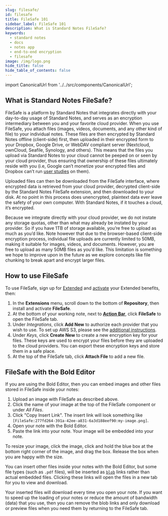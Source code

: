 ```yaml
---
slug: filesafe/
id: filesafe
title: FileSafe 101
sidebar_label: FileSafe 101
description: What is Standard Notes FileSafe?
keywords:
  - standard notes
  - docs
  - notes app
  - end-to-end encryption
  - filesafe
image: /img/logo.png
hide_title: false
hide_table_of_contents: false
---
```


<!-- Copied from https://standardnotes.org/help/44/filesafe-101 -->

import CanonicalUrl from '../../src/components/CanonicalUrl';

<CanonicalUrl
 canonicalUrl="https://standardnotes.org/help/44/filesafe-101"
/>

## What is Standard Notes FileSafe?

FileSafe is a platform by Standard Notes that integrates directly with your day-to-day usage of Standard Notes, and serves as an encryption intermediary between you and your favorite cloud provider. When you use FileSafe, you attach files (images, videos, documents, and any other kind of file) to your individual notes. These files are then encrypted by Standard Notes offline (client-side) first, then uploaded in their encrypted form to your Dropbox, Google Drive, or WebDAV compliant server (Nextcloud, ownCloud, Seafile, Synology, and others). This means that the files you upload via Standard Notes to your cloud cannot be peeped on or seen by your cloud provider, thus ensuring that ownership of these files ultimately reside with you (i.e, Google can’t monetize your encrypted files and Dropbox can’t run [user studies](https://hbr.org/2018/07/a-study-of-thousands-of-dropbox-projects-reveals-how-successful-teams-collaborate) on them).

Uploaded files can then be downloaded from the FileSafe interface, where encrypted data is retrieved from your cloud provider, decrypted client-side by the Standard Notes FileSafe extension, and then downloaded to your disk. At no point in this process does unencrypted, plaintext data ever leave the safety of your own computer. With Standard Notes, if it touches a cloud, it’s encrypted.

Because we integrate directly with your cloud provider, we do not instate any storage quotas, other than what may already be instated by your provider. So if you have 1TB of storage available, you’re free to upload as much as you’d like. Note however that due to the browser-based client-side encryption process, individual file uploads are currently limited to 50MB, making it suitable for images, videos, and documents. However, you are free to upload as many 50MB files as you’d like. This limitation is something we hope to improve upon in the future as we explore concepts like file chunking to break apart and encrypt larger files.

## How to use FileSafe

To use FileSafe, sign up for [Extended](https://standardnotes.org/extensions) and [activate](https://standardnotes.org/help/29/how-do-i-install-extensions-once-i-ve-signed-up-for-extended) your Extended benefits, then:

1. In the **Extensions** menu, scroll down to the bottom of **Repository**, then install and activate **FileSafe**.
2. At the bottom of your working note, next to **[Action Bar](./action-bar.md)**, click **FileSafe** to open the FileSafe tab.
3. Under _Integrations_, click **Add New** to authorize each provider that you wish to use. To set up AWS S3, please see the [additional instructions](./filesafe-aws.md).
4. Under _Keys_, click **Create New** to create a new encryption key for your files. These keys are used to encrypt your files before they are uploaded to the cloud providers. You can export these encryption keys and store them in a safe place.
5. At the top of the FileSafe tab, click **Attach File** to add a new file.

## FileSafe with the Bold Editor

If you are using the Bold Editor, then you can embed images and other files stored in FileSafe inside your notes:

1. Upload an image with FileSafe as described above.
2. Click the name of your image at the top of the FileSafe component or under _All Files_.
3. Click "Copy Insert Link". The insert link will look something like `[FileSafe:277fd264-391a-42ee-a831-6a3d188eef90:my-image.png]`.
4. Open your note with the Bold Editor.
5. Paste the link into your note. Your image will be embedded into your note.

To resize your image, click the image, click and hold the blue box at the bottom right corner of the image, and drag the box. Release the box when you are happy with the size.

You can insert other files inside your notes with the Bold Editor, but some file types (such as `.pdf` files), will be inserted as [`blob`](https://developer.mozilla.org/en-US/docs/Web/API/Blob) links rather than actual embedded files. Clicking these links will open the files in a new tab for you to view and download.

Your inserted files will download every time you open your note. If you want to speed up the loading of your notes or reduce the amount of bandwidth (data) that you use, then you can remove the blob links and only download or preview files when you need them by returning to the FileSafe tab.
